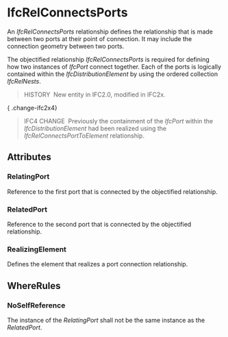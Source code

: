 # IfcRelConnectsPorts

An _IfcRelConnectsPorts_ relationship defines the relationship that is made between two ports at their point of connection. It may include the connection geometry between two ports.

The objectified relationship _IfcRelConnectsPorts_ is required for defining how two instances of _IfcPort_ connect together. Each of the ports is logically contained within the _IfcDistributionElement_ by using the ordered collection _IfcRelNests_.

> HISTORY&nbsp; New entity in IFC2.0, modified in IFC2x.

{ .change-ifc2x4}
> IFC4 CHANGE&nbsp; Previously the containment of the _IfcPort_ within the _IfcDistributionElement_ had been realized using the _IfcRelConnectsPortToElement_ relationship.

## Attributes

### RelatingPort
Reference to the first port that is connected by the objectified relationship.

### RelatedPort
Reference to the second port that is connected by the objectified relationship.

### RealizingElement
Defines the element that realizes a port connection relationship.

## WhereRules

### NoSelfReference
The instance of the _RelatingPort_ shall not be the same instance as the _RelatedPort_.
